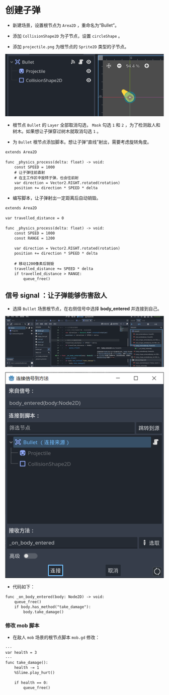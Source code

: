 # 创建子弹

- 新建场景，设置根节点为 `Area2D` ，重命名为“Bullet”。

- 添加 `CollisionShape2D` 为子节点，设置 `circleShape` 。

- 添加 `projectile.png` 为根节点的 `Sprite2D` 类型的子节点。

![子弹树](image-10.png)

- 根节点 `Bullet` 的 `Layer` 全部取消勾选， `Mask` 勾选 `1` 和 `2` ，为了检测敌人和树木。如果想让子弹穿过树木就取消勾选 `1` 。

- 为 `Bullet` 根节点添加脚本。想让子弹“直线”射出，需要考虑旋转角度。

```gdscript
extends Area2D

func _physics_process(delta: float) -> void:
	const SPEED = 1000
	# 让子弹往前直射
	# 在主工作区中旋转子弹，也会往前射
	var direction = Vector2.RIGHT.rotated(rotation)
	position += direction * SPEED * delta
```

- 编写脚本，让子弹射出一定距离后自动销毁。

```gdscript
extends Area2D

var travelled_distance = 0

func _physics_process(delta: float) -> void:
	const SPEED = 1000
	const RANGE = 1200
	
	var direction = Vector2.RIGHT.rotated(rotation)
	position += direction * SPEED * delta
	
	# 移动1200像素后销毁
	travelled_distance += SPEED * delta
	if travelled_distance > RANGE:
		queue_free()
```

## 信号 signal ：让子弹能够伤害敌人

- 选择 `Bullet` 场景根节点，在右侧信号中选择 **body_entered** 并连接到自己。

![信号](image-11.png)

![连接](image-12.png)

- 代码如下：

```gdscript
func _on_body_entered(body: Node2D) -> void:
	queue_free()
	if body.has_method("take_damage"):
		body.take_damage()
```

### 修改 mob 脚本

- 在敌人 `mob` 场景的根节点脚本 `mob.gd` 修改：

```gdscript
···
var health = 3
···
func take_damage():
	health -= 1
	%Slime.play_hurt()
	
	if health == 0:
		queue_free()
```
